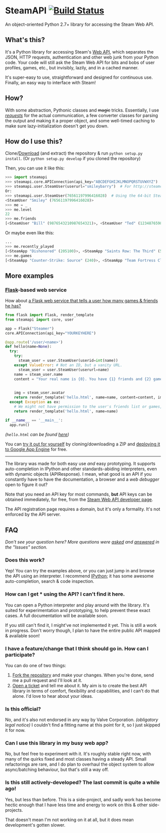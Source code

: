 SteamAPI [![Build Status](https://travis-ci.org/smiley/steamapi.svg?branch=master)](https://travis-ci.org/smiley/steamapi)
========
An object-oriented Python 2.7+ library for accessing the Steam Web API.

## What's this?
It's a Python library for accessing Steam's [Web API](http://steamcommunity.com/dev), which separates the JSON, HTTP requests, authentication and other web junk from your Python code. Your code will still ask the Steam Web API for bits and bobs of user profiles, games, etc., but invisibly, lazily, and in a cached manner.

It's super-easy to use, straightforward and designed for continuous use. Finally, an easy way to interface with Steam!

## How?
With some abstraction, Pythonic classes and ~~magic~~ tricks. Essentially, I use [*requests*](//github.com/kennethreitz/requests) for the actual communication, a few converter classes for parsing the output and making it a proper object, and some well-timed caching to make sure lazy-initialization doesn't get you down.

## How do I use this?
Clone/[Download](/smiley/steamapi/archive/master.zip) (and extract) the repository & run `python setup.py install`. (Or `python setup.py develop` if you cloned the repository)

Then, you can use it like this:
```python
>>> import steamapi
>>> steamapi.core.APIConnection(api_key="ABCDEFGHIJKLMNOPQRSTUVWXYZ")  # <-- Insert API key here
>>> steamapi.user.SteamUser(userurl="smileybarry")  # For http://steamcommunity.com/id/smileybarry
Or:
>>> steamapi.user.SteamUser(76561197996416028)  # Using the 64-bit Steam user ID
<SteamUser "Smiley" (76561197996416028)>
>>> me = _
>>> me.level
22
>>> me.friends
[<SteamUser "Bill" (9876543210987654321)>, <SteamUser "Ted" (1234876598762345)>, ...]
```

Or maybe even like this:
```python
...
>>> me.recently_played
[<SteamApp "Dishonored" (205100)>, <SteamApp "Saints Row: The Third" (55230)>, ...]
>>> me.games
[<SteamApp "Counter-Strike: Source" (240)>, <SteamApp "Team Fortress Classic" (20)>, <SteamApp "Half-Life: Opposing Force" (50)>, ...]
```

## More examples
### [Flask](http://flask.pocoo.org/)-based web service
How about [a Flask web service that tells a user how many games & friends he has?](/smiley/steamapi-flask-example)

```python
from flask import Flask, render_template
from steamapi import core, user

app = Flask("Steamer")
core.APIConnection(api_key="YOURKEYHERE")

@app.route('/user/<name>')
def hello(name=None):
  try:
    try:
      steam_user = user.SteamUser(userid=int(name))
    except ValueError: # Not an ID, but a vanity URL.
      steam_user = user.SteamUser(userurl=name)
    name = steam_user.name
    content = "Your real name is {0}. You have {1} friends and {2} games.".format(steam_user.real_name,
                                                                                  len(steam_user.friends),
                                                                                  len(steam_user.games))
    img = steam_user.avatar
    return render_template('hello.html', name=name, content=content, img=img)
  except Exception as ex:
    # We might not have permission to the user's friends list or games, so just carry on with a blank message.
    return render_template('hello.html', name=name)
  
if __name__ == '__main__':
  app.run()
```
*(`hello.html` can be found [here](//github.com/smiley/steamapi-flask-example/blob/master/templates/hello.html))*

You can [try it out for yourself](//github.com/smiley/steamapi-flask-example) by cloning/downloading a ZIP and [deploying it to Google App Engine](https://cloud.google.com/appengine/docs/python/tools/uploadinganapp?hl=en) for free.

---

The library was made for both easy use *and* easy prototyping. It supports auto-completion in IPython and other standards-abiding interpreters, even with dynamic objects (APIResponse). I mean, what good is an API if you constantly have to have the documentation, a browser and a *web debugger* open to figure it out?

Note that you need an API key for most commands, **but** API keys can be obtained immediately, for free, from the [Steam Web API developer page](http://steamcommunity.com/dev).

The API registration page requires a domain, but it's only a formality. It's not enforced by the API server.

## FAQ
*Don't see your question here? More questions were [asked](/../../issues?q=is%3Aissue+label%3Aquestion) and [answered](/../../issues?q=is%3Aissue+label%3Aquestion-answered) in the "Issues" section.*

### Does this work?
Yep! You can try the examples above, or you can just jump in and browse the API using an interpreter. I recommend [IPython](http://ipython.org); it has some awesome auto-completion, search & code inspection.

### How can I get \* using the API? I can't find it here.
You can open a Python interpreter and play around with the library. It's suited for experimentation and prototyping, to help prevent these exact cases. A full documentation will be available soon.

If you still can't find it, I might've not implemented it yet. This is still a work in progress. Don't worry though, I plan to have the entire public API mapped & available soon!

### I have a feature/change that I think should go in. How can I participate?
You can do one of two things:
 1. [Fork the repository](/../../fork) and make your changes. When you're done, send me a pull request and I'll look at it.
 2. [Open a ticket](/../../issues/new) and tell me about it. My aim is to create the best API library in terms of comfort, flexibility and capabilities, and I can't do that alone. I'd love to hear about your ideas.

### Is this official?
No, and it's also not endorsed in any way by Valve Corporation. _(obligatory legal notice)_ I couldn't find a fitting name at this point for it, so I just skipped it for now.

### Can I use this library in my busy web app?
No, but feel free to experiment with it. It's roughly stable right now, with many of the quirks fixed and most classes having a steady API. Small refactorings are rare, and I do plan to overhaul the object system to allow async/batching behaviour, but that's still a way off.

### Is this still actively-developed? The last commit is quite a while ago!
Yes, but less than before. This is a side-project, and sadly work has become hectic enough that I have less time and energy to work on this & other side-projects.

That doesn't mean I'm not working on it at all, but it does mean development's gotten slower.
